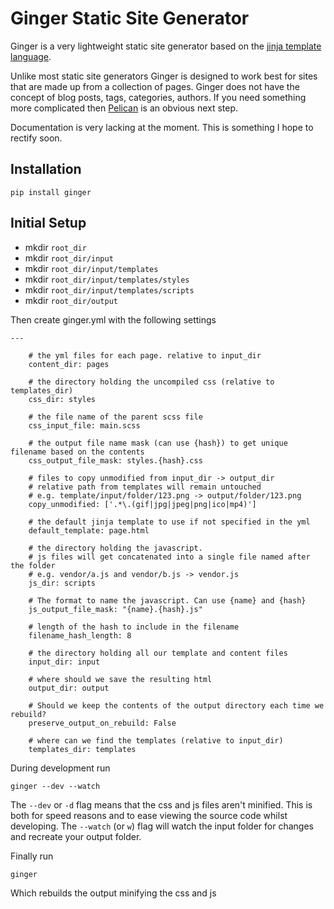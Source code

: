 Ginger Static Site Generator
============================

Ginger is a very lightweight static site generator based on the [jinja template language](http://jinja.pocoo.org/). 

Unlike most static site generators Ginger is designed to work best for sites that are made up from a collection of pages. Ginger does not have the concept of blog posts, tags, categories, authors. If you need something more complicated then [Pelican](http://blog.getpelican.com/) is an obvious next step. 

Documentation is very lacking at the moment. This is something I hope to rectify soon.


Installation
------------

```
pip install ginger
```

Initial Setup
---------------

- mkdir `root_dir`
- mkdir `root_dir/input`
- mkdir `root_dir/input/templates`
- mkdir `root_dir/input/templates/styles`
- mkdir `root_dir/input/templates/scripts`
- mkdir `root_dir/output`

Then create ginger.yml with the following settings

```
---

    # the yml files for each page. relative to input_dir
    content_dir: pages

    # the directory holding the uncompiled css (relative to templates_dir)
    css_dir: styles

    # the file name of the parent scss file
    css_input_file: main.scss

    # the output file name mask (can use {hash}) to get unique filename based on the contents
    css_output_file_mask: styles.{hash}.css

    # files to copy unmodified from input_dir -> output_dir
    # relative path from templates will remain untouched
    # e.g. template/input/folder/123.png -> output/folder/123.png
    copy_unmodified: ['.*\.(gif|jpg|jpeg|png|ico|mp4)']

    # the default jinja template to use if not specified in the yml
    default_template: page.html

    # the directory holding the javascript.
    # js files will get concatenated into a single file named after the folder
    # e.g. vendor/a.js and vendor/b.js -> vendor.js
    js_dir: scripts

    # The format to name the javascript. Can use {name} and {hash}
    js_output_file_mask: "{name}.{hash}.js"

    # length of the hash to include in the filename
    filename_hash_length: 8

    # the directory holding all our template and content files
    input_dir: input

    # where should we save the resulting html
    output_dir: output

    # Should we keep the contents of the output directory each time we rebuild?
    preserve_output_on_rebuild: False

    # where can we find the templates (relative to input_dir)
    templates_dir: templates
```

During development run

```
ginger --dev --watch
```

The `--dev` or `-d` flag means that the css and js files aren't minified. This is both for speed reasons and to ease viewing the source code whilst developing. The `--watch` (or `w`) flag will watch the input folder for changes and recreate your output folder.


Finally run

```
ginger
```

Which rebuilds the output minifying the css and js
